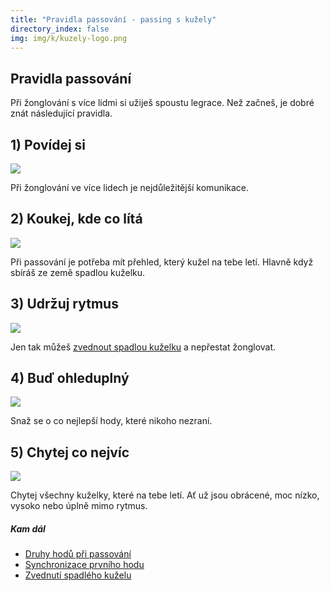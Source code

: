 ```yaml
---
title: "Pravidla passování - passing s kužely"
directory_index: false
img: img/k/kuzely-logo.png
---
```


## Pravidla passování


Při žonglování s více lidmi si užiješ spoustu legrace. Než začneš, je dobré znát následující pravidla.

## 1) Povídej si
![](img/p/pravidlae.png)

Při žonglování ve více lidech je nejdůležitější komunikace.

## 2) Koukej, kde co lítá
![](img/p/pravidlaa.png)

Při passování je potřeba mít přehled, který kužel na tebe letí. Hlavně když sbíráš ze země spadlou kuželku.

## 3) Udržuj rytmus
![](img/p/pravidlab.png)

Jen tak můžeš <a href="/kuzely/passing/pickup.html" title="Jak zvednout spadlou kuželku.">zvednout spadlou kuželku</a> a nepřestat žonglovat.

## 4) Buď ohleduplný
![](img/p/pravidlac.png)

Snaž se o co nejlepší hody, které nikoho nezraní.

## 5) Chytej co nejvíc
![](img/p/pravidlad.png)

Chytej všechny kuželky, které na tebe letí. Ať už jsou obrácené, moc nízko, vysoko nebo úplně mimo rytmus.


##### Kam dál

- [Druhy hodů při passování](/kuzely/passing/hody.html "Jak hodit kuželku")
- [Synchronizace prvního hodu](/kuzely/passing/synchronizace.html "Při passování je potřeba sladit první hod. ")
- [Zvednutí spadlého kuželu](/kuzely/passing/pickup.html "Jednoduchý trik který ti dovolí passovat celé dny bez přestávky. ")
